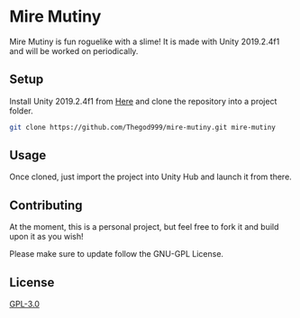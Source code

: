 # Mire Mutiny

Mire Mutiny is fun roguelike with a slime! It is made with Unity 2019.2.4f1 and will be worked on periodically.

## Setup

Install Unity 2019.2.4f1 from [Here](https://unity3d.com/get-unity/download/archive) and clone the repository into a project folder.

```bash
git clone https://github.com/Thegod999/mire-mutiny.git mire-mutiny
```

## Usage

Once cloned, just import the project into Unity Hub and launch it from there.

## Contributing
At the moment, this is a personal project, but feel free to fork it and build upon it as you wish!

Please make sure to update follow the GNU-GPL License.

## License
[GPL-3.0](https://www.gnu.org/licenses/gpl-3.0.en.html)
